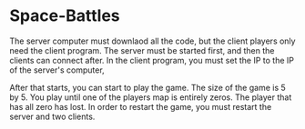 # Space-Battles

The server computer must downlaod all the code, but the client players only need the client program.
The server must be started first, and then the clients can connect after.
In the client program, you must set the IP to the IP of the server's computer,

After that starts, you can start to play the game. The size of the game is 5 by 5. You play until one of the players map is entirely zeros.
The player that has all zero has lost.
In order to restart the game, you must restart the server and two clients.
